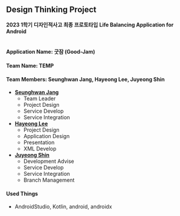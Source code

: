 ## Design Thinking Project
**2023 1학기 디자인적사고 최종 프로토타입**
**Life Balancing Application for Android**
<br/><br/>
#### Application Name: 굿잠 (Good-Jam)

#### Team Name: TEMP

#### Team Members: Seunghwan Jang, Hayeong Lee, Juyeong Shin
- [**Seunghwan Jang**](https://github.com/seunghwanJang)
  - Team Leader
  - Project Design
  - Service Develop
  - Service Integration
- [**Hayeong Lee**](https://github.com/youngyoung2345)
  - Project Design
  - Application Design
  - Presentation
  - XML Develop
- [**Juyeong Shin**](https://github.com/meongju0o0)
  - Development Advise
  - Service Develop
  - Service Integration
  - Branch Management

#### Used Things
- AndroidStudio, Kotlin, android, androidx
